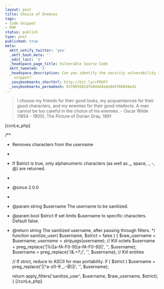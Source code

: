 ```yaml
---
layout: post
title: Choice of Enemies
tags:
- Code Snippet
- PHP
status: publish
type: post
published: true
meta:
  aktt_notify_twitter: 'yes'
  _aktt_hash_meta: ''
  _edit_last: '1'
  _headspace_page_title: Vulnerable Source Code
  aktt_tweeted: '1'
  _headspace_description: Can you identify the security vulnerability in this code
    snippet?
  _sexybookmarks_shortUrl: http://bit.ly/cPOUFY
  _sexybookmarks_permaHash: 63f093582dfe0d4d4eda9d3f88044ed1
---
```

<blockquote>I choose my friends for their good looks, my acquaintances for their good characters, and my enemies for their good intellects. A man cannot be too careful in the choice of his enemies.
- Oscar Wilde (1854 - 1900), The Picture of Dorian Gray, 1891</blockquote>
[ccnLe_php]

/**
* Removes characters from the username
*
* If $strict is true, only alphanumeric characters (as well as _, space, ., -, @) are returned.
*
* @since 2.0.0
*
* @param string $username The username to be sanitized.
* @param bool $strict If set limits $username to specific characters. Default false.
* @return string The sanitized username, after passing through filters.
*/
function sanitize_user( $username, $strict = false ) {
   $raw_username = $username;
   $username = strip_tags($username);
   // Kill octets
   $username = preg_replace('|%([a-fA-F0-9][a-fA-F0-9])|', '', $username);
   $username = preg_replace('/&amp;.+?;/', '', $username); // Kill entities

   // If strict, reduce to ASCII for max portability.
   if ( $strict )
   $username = preg_replace('|[^a-z0-9 _.\-@]|i', '', $username);

   return apply_filters('sanitize_user', $username, $raw_username, $strict);
}
[/ccnLe_php] 
